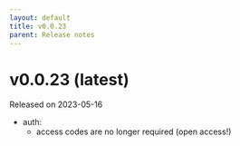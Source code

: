 ```yaml
---
layout: default
title: v0.0.23
parent: Release notes
---
```


<!-- markdownlint-disable title-case-style -->

# v0.0.23 (latest)

Released on 2023-05-16

<!-- markdownlint-enable title-case-style -->

- auth:
  - access codes are no longer required (open access!)
